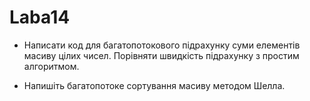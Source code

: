 # Laba14
- Написати код для багатопотокового підрахунку суми елементів
  масиву цілих чисел. Порівняти швидкість підрахунку з простим
  алгоритмом.

- Напишіть багатопотоке сортування масиву
  методом Шелла.